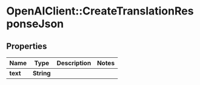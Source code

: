 # OpenAIClient::CreateTranslationResponseJson

## Properties
Name | Type | Description | Notes
------------ | ------------- | ------------- | -------------
**text** | **String** |  | 

